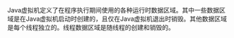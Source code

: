 Java虚拟机定义了在程序执行期间使用的各种运行时数据区域。其中一些数据区域是在Java虚拟机启动时创建的，且仅在Java虚拟机退出时销毁。其他数据区域是每个线程独立的。线程数据区域是随线程的创建和销毁的。